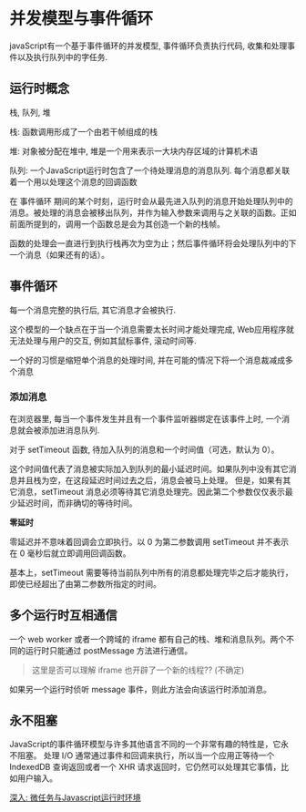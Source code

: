 
# 并发模型与事件循环

javaScript有一个基于事件循环的并发模型, 事件循环负责执行代码, 收集和处理事件以及执行队列中的字任务.

## 运行时概念

栈, 队列, 堆


栈: 函数调用形成了一个由若干帧组成的栈

堆: 对象被分配在堆中, 堆是一个用来表示一大块内存区域的计算机术语

队列: 一个JavaScript运行时包含了一个待处理消息的消息队列. 每个消息都关联着一个用以处理这个消息的回调函数

在 事件循环 期间的某个时刻，运行时会从最先进入队列的消息开始处理队列中的消息。被处理的消息会被移出队列，并作为输入参数来调用与之关联的函数。正如前面所提到的，调用一个函数总是会为其创造一个新的栈帧。

函数的处理会一直进行到执行栈再次为空为止；然后事件循环将会处理队列中的下一个消息（如果还有的话）。


## 事件循环

每一个消息完整的执行后, 其它消息才会被执行. 

这个模型的一个缺点在于当一个消息需要太长时间才能处理完成, Web应用程序就无法处理与用户的交互, 例如其鼠标事件, 滚动时间等.

一个好的习惯是缩短单个消息的处理时间, 并在可能的情况下将一个消息裁减成多个消息


### 添加消息

在浏览器里, 每当一个事件发生并且有一个事件监听器绑定在该事件上时, 一个消息就会被添加进消息队列.


对于 setTimeout 函数, 待加入队列的消息和一个时间值（可选，默认为 0）。

这个时间值代表了消息被实际加入到队列的最小延迟时间。如果队列中没有其它消息并且栈为空，在这段延迟时间过去之后，消息会被马上处理。
但是，如果有其它消息，setTimeout 消息必须等待其它消息处理完。因此第二个参数仅仅表示最少延迟时间，而非确切的等待时间。


**零延时**

零延迟并不意味着回调会立即执行。以 0 为第二参数调用 setTimeout 并不表示在 0 毫秒后就立即调用回调函数。

基本上，setTimeout 需要等待当前队列中所有的消息都处理完毕之后才能执行，即使已经超出了由第二参数所指定的时间。


## 多个运行时互相通信

一个 web worker 或者一个跨域的 iframe 都有自己的栈、堆和消息队列。两个不同的运行时只能通过 postMessage 方法进行通信。

> 这里是否可以理解 iframe 也开辟了一个新的线程?? (不确定)

如果另一个运行时侦听 message 事件，则此方法会向该运行时添加消息。

## 永不阻塞

JavaScript的事件循环模型与许多其他语言不同的一个非常有趣的特性是，它永不阻塞。 处理 I/O 通常通过事件和回调来执行，所以当一个应用正等待一个 IndexedDB 查询返回或者一个 XHR 请求返回时，它仍然可以处理其它事情，比如用户输入。


[深入: 微任务与Javascript运行时环境](https://developer.mozilla.org/zh-CN/docs/Web/API/HTML_DOM_API/Microtask_guide/In_depth)

